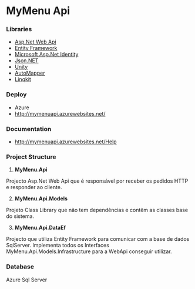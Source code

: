 # MyMenu Api

### Libraries

- [Asp.Net Web Api](http://www.asp.net/web-api) 
- [Entity Framework](https://www.nuget.org/packages/EntityFramework)
- [Microsoft Asp.Net Identity](http://www.asp.net/identity)
- [Json.NET](http://www.newtonsoft.com/json)
- [Unity](https://www.nuget.org/packages/Unity/)
- [AutoMapper](https://www.nuget.org/packages/AutoMapper/)
- [Linqkit](https://www.nuget.org/packages/LinqKit/)

### Deploy

- Azure
- http://mymenuapi.azurewebsites.net/

### Documentation

- http://mymenuapi.azurewebsites.net/Help

### Project Structure

1. **MyMenu.Api**

Projecto Asp.Net Web Api que é responsável por receber os pedidos HTTP e responder ao cliente.

2. **MyMenu.Api.Models**

Projeto Class Library que não tem dependências e contêm as classes base do sistema.

3. **MyMenu.Api.DataEf**

Projecto que utiliza Entity Framework para comunicar com a base de dados SqlServer.
Implementa todos os Interfaces MyMenu.Api.Models.Infrastructure para a WebApi conseguir utilizar.

### Database

Azure Sql Server